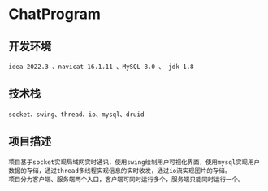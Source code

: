 # ChatProgram

## 开发环境
    idea 2022.3 、navicat 16.1.11 、MySQL 8.0 、 jdk 1.8
## 技术栈
    socket、swing、thread、io、mysql、druid
## 项目描述
    项目基于socket实现局域网实时通讯，使用swing绘制用户可视化界面，使用mysql实现用户数据的存储，通过thread多线程实现信息的实时收发，通过io流实现图片的存储。
    项目分为客户端、服务端两个入口，客户端可同时运行多个，服务端只能同时运行一个。

    
